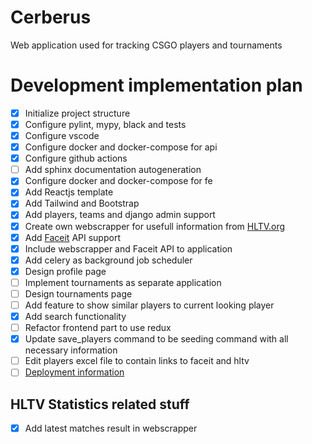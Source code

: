 # Cerberus

Web application used for tracking CSGO players and tournaments

# Development implementation plan

- [x] Initialize project structure
- [x] Configure pylint, mypy, black and tests
- [x] Configure vscode
- [x] Configure docker and docker-compose for api
- [x] Configure github actions
- [ ] Add sphinx documentation autogeneration
- [x] Configure docker and docker-compose for fe
- [x] Add Reactjs template
- [x] Add Tailwind and Bootstrap
- [x] Add players, teams and django admin support
- [x] Create own webscrapper for usefull information from [HLTV.org](https://www.hltv.org/)
- [x] Add [Faceit](https://faceit.com) API support
- [x] Include webscrapper and Faceit API to application
- [x] Add celery as background job scheduler
- [x] Design profile page
- [ ] Implement tournaments as separate application
- [ ] Design tournaments page
- [ ] Add feature to show similar players to current looking player
- [x] Add search functionality
- [ ] Refactor frontend part to use redux
- [x] Update save_players command to be seeding command with all necessary information
- [ ] Edit players excel file to contain links to faceit and hltv
- [ ] [Deployment information](https://medium.com/geekculture/deploy-a-mvp-django-react-web-application-to-digital-ocean-1a35a4359a5b)

## HLTV Statistics related stuff

- [x] Add latest matches result in webscrapper


